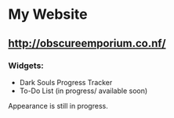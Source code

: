 # My Website
## <a href="http://obscureemporium.co.nf/">http://obscureemporium.co.nf/</a>


### Widgets:
* Dark Souls Progress Tracker
* To-Do List (in progress/ available soon)

Appearance is still in progress. 